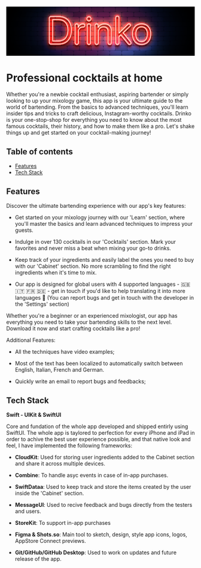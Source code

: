 ![Logo](./DrinkoPro/Assets.xcassets/thumbnail-red.png)

# Professional cocktails at home

Whether you're a newbie cocktail enthusiast, aspiring bartender or simply looking to up your mixology game, this app is your ultimate guide to the world of bartending. From the basics to advanced techniques, you'll learn insider tips and tricks to craft delicious, Instagram-worthy cocktails. Drinko is your one-stop-shop for everything you need to know about the most famous cocktails, their history, and how to make them like a pro. Let's shake things up and get started on your cocktail-making journey!

## Table of contents
* [Features](#features)
* [Tech Stack](#tech-stack)


## Features

Discover the ultimate bartending experience with our app's key features:

- Get started on your mixology journey with our 'Learn' section, where you'll master the basics and learn advanced techniques to impress your guests.

- Indulge in over 130 cocktails in our 'Cocktails' section. Mark your favorites and never miss a beat when mixing your go-to drinks.

- Keep track of your ingredients and easily label the ones you need to buy with our 'Cabinet' section. No more scrambling to find the right ingredients when it's time to mix.

- Our app is designed for global users with 4 supported languages - 🇬🇧 🇮🇹 🇫🇷 🇩🇪 - get in touch if you'd like to help translating it into more languages 🙌
(You can report bugs and get in touch with the developer in the 'Settings' section)

Whether you're a beginner or an experienced mixologist, our app has everything you need to take your bartending skills to the next level. Download it now and start crafting cocktails like a pro!

Additional Features:
- All the techniques have video examples;

- Most of the text has been localized to automatically switch between English, Italian, French and German.

- Quickly write an email to report bugs and feedbacks;


## Tech Stack

**Swift - UIKit & SwiftUI**

Core and fundation of the whole app developed and shipped entirly using SwiftUI. 
The whole app is taylored to perfection for every iPhone and iPad
in order to achive the best user experience possible, and that native look and feel, I have implemented the following frameworks:

- **CloudKit**:
    Used for storing user ingredients added to the Cabinet section and share it across multiple devices.

- **Combine**:
    To handle asyc events in case of in-app purchases.

- **SwiftDataa**:
    Used to keep track and store the items created by the user inside the 'Cabinet' section.

- **MessageUI**:
    Used to recive feedback and bugs directly from the testers and users.
   
- **StoreKit**:
    To support in-app purchases

- **Figma & Shots.so**:
    Main tool to sketch, design, style app icons, logos, AppStore Connect previews.

- **Git/GitHub/GitHub Desktop**:
    Used to work on updates and future release of the app.
